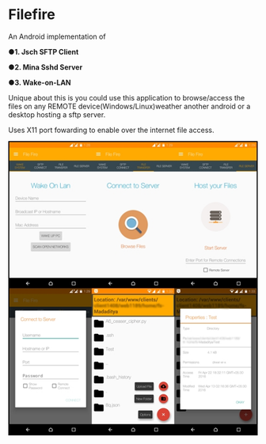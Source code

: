 # Filefire

An Android implementation of

  ●**1. Jsch SFTP Client**
  
  ●**2. Mina Sshd Server**
  
  ●**3. Wake-on-LAN**
	

Unique about this is you could use this application to browse/access the files on any REMOTE device(Windows/Linux)weather another android or a desktop hosting a sftp server.

Uses X11 port fowarding to enable over the internet file access.

![FileFire](/screens/filefire.jpg "App Screenshots")
